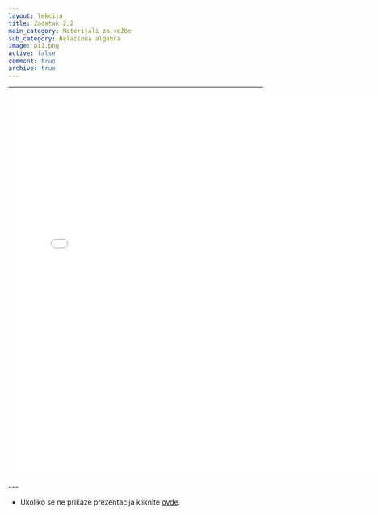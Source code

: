 ```yaml
---
layout: lekcija
title: Zadatak 2.2
main_category: Materijali za vežbe
sub_category: Relaciona algebra
image: pi1.png
active: false
comment: true
archive: true
---
```

---
<embed src="/assets/bp1/bp1_vezbe2_zadatak_2.2_magnovenje.pdf" width="768" height="768">
---

* Ukoliko se ne prikaze prezentacija kliknite [ovde](/assets/bp1/bp1_vezbe2_zadatak_2.2_magnovenje.pdf).

